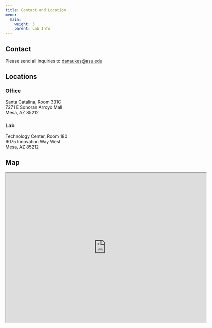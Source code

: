 ```yaml
---
title: Contact and Location
menu:
  main:
    weight: 3
    parent: Lab Info
---
```


## Contact

Please send all inquiries to <danaukes@asu.edu>

<div class="row">
<div class="col-md-4">
<h2>Locations</h2>
<h3>Office</h3>
<p>
Santa Catalina, Room 331C<br>
7271 E Sonoran Arroyo Mall<br>
Mesa, AZ 85212
</p>
<h3>Lab</h3>
<p>
Technology Center, Room 180<br>
6075 Innovation Way West<br>
Mesa, AZ 85212
</p>
</div>
<div class="col-md-8">
<h2>Map</h2>
<div class="embed-responsive embed-responsive-16by9">
<iframe src="https://www.google.com/maps/d/u/0/embed?mid=1c0SlwOpM4YpWklAyhv0seTeWpaaLkBI&ehbc=2E312F" width="640" height="480"></iframe>
</div>
</div>
</div>
